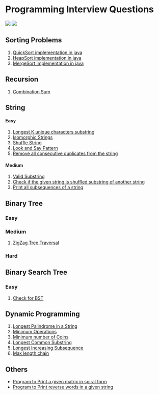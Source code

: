 # Programming Interview Questions
<a href='https://github.com/jatinkumar762/ProgrammingInterviewQuestions#sorting-problems'><img src='https://img.shields.io/badge/Sorting-Problems-green' /></a>
<a href='https://github.com/jatinkumar762/ProgrammingInterviewQuestions#string-problems'><img src='https://img.shields.io/badge/String-Problems-red' /></a>

## Sorting Problems
  1. [QuickSort implementation in java](QuickSort.java)
  2. [HeapSort implementation in java](HeapSort.java)
  3. [MergeSort implementation in java](MergeSort.java)

## Recursion
  1. [Combination Sum](CombinationSum.md)

## String
   #### Easy
   1. [Longest K unique characters substring](LongestKUniqueCharactersSubstring.md)
   2. [Isomorphic Strings](IsomorphicStrings.md)
   3. [Shuffle String](ShuffleString.md)
   4. [Look and Say Pattern](LookAndSayPattern.md)
   5. [Remove all consecutive duplicates from the string]()

   #### Medium
   1. [Valid Substring](ValidSubstring.md)
   2. [Check if the given string is shuffled substring of another string](ShuffleTwoStrings.md)
   3. [Print all subsequences of a string](PrintAllSubSequences.md)

## Binary Tree
  ### Easy
  
  ### Medium
   1. [ZigZag Tree Traversal](ZigZagTreeTraversal.md)
    
  ### Hard

## Binary Search Tree
  ### Easy
  1. [Check for BST](checkBST.md)

## Dynamic Programming
  1. [Longest Palindrome in a String](LongPalSub.java)
  2. [Minimum Operations](MinimumOperations.md)
  3. [Minimum number of Coins](MinimumNumberOfCoins.md)
  4. [Longest Common Substring](LongestCommonSubstring.md)
  5. [Longest Increasing Subsequence](LongestIncreasingSubsequence.md)
  6. [Max length chain](Maxlengthchain.md)

## Others
- [Program to Print a given matrix in spiral form](https://github.com/jatinkumar762/ProgrammingInterviewQuestions/blob/master/SpiralMatrix.cpp)
- [Program to Print reverse words in a given string](https://github.com/jatinkumar762/ProgrammingInterviewQuestions/blob/master/ReverseWord.c)
